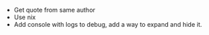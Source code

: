* Get quote from same author
* Use nix
* Add console with logs to debug, add a way to expand and hide it.
